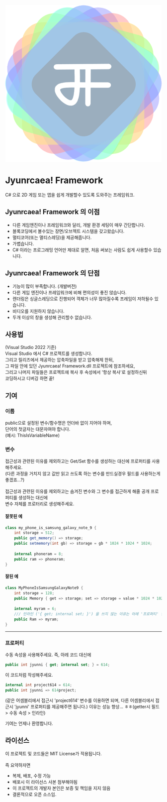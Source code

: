 <div align="center">
	<img src='Jyunrcaea/Jyunrcaea!FrameworkIcon.png' alt='쥰르케아 프레임워크 아이콘'>
</div>

# Jyunrcaea! Framework
C# 으로 2D 게임 또는 앱을 쉽게 개발할수 있도록 도와주는 프레임워크.

## Jyunrcaea! Framework 의 이점
* 다른 게임엔진이나 프레임워크와 달리, 개발 환경 세팅이 매우 간단합니다.
* 블록코딩에서 볼수있는 장면/오브젝트 시스템을 갖고왔습니다.
* 멀티코어(또는 멀티스레딩)을 제공해줍니다.
* 가볍습니다.
* C# 이라는 프로그래밍 언어만 제대로 알면, 처음 써보는 사람도 쉽게 사용할수 있습니다.

## Jyunrcaea! Framework 의 단점
* 기능이 많이 부족합니다. (개발버전)
* 다른 게임 엔진이나 프레임워크에 비해 편의성이 좋진 않습니다.
* 렌더링은 싱글스레딩으로 진행되어 객체가 너무 많아질수록 프레임이 저하될수 있습니다.
* 비디오를 지원하지 않습니다.
* 두개 이상의 창을 생성해 관리할수 없습니다.

## 사용법
(Visual Studio 2022 기준)<br>
Visual Studio 에서 C# 프로젝트를 생성합니다.<br>
그리고 릴리즈에서 제공하는 압축파일을 받고 압축해제 한뒤,<br>
그 파일 안에 있던 Jyunrcaea! Framework.dll 프로젝트에 참조하세요,<br>
그리고 나머지 파일들은 프로젝트에 복사 후 속성에서 '항상 복사'로 설정하신뒤<br>
코딩하시고 디버깅 하면 끝!

## 기여
### 이름
public으로 설정된 변수/함수명은 언더바 없이 지어야 하며,<br>
단어의 첫글자는 대문자여야 합니다.<br>
(예시: ThisIsVariableName)
### 변수
접근성과 관련된 이유를 제외하고는 Get/Set 함수를 생성하는 대신에 프로퍼티를 사용해주세요.<br>
(다른 과정을 거치지 않고 값만 읽고 쓰도록 하는 변수를 만드실경우 필드를 사용하는게 좋겠죠...?)<br>
<br>
접근성과 관련된 이유를 제외하고는 숨겨진 변수와 그 변수를 접근하게 해줄 공개 프로퍼티를 생성하는 대신에<br>
변수 자체를 프로터리로 생성해주세요.<br>
#### 잘못된 예
``` c#
class my_phone_is_samsung_galaxy_note_9 {
	int storage = 512;
	public get_memory() => storage;
	public setmemory(int gb) => storage = gb * 1024 * 1024 * 1024;

	internal phoneram = 8;
	public ram => phoneram;
}
```
#### 잘된 예
```c#
class MyPhoneIsSamsungGalaxyNote9 {
	int storage = 128;
	public Memory { get => storage; set => storage = value * 1024 * 1024 * 1024 }

	internal myram = 6;
	/// 인라인 ('{ get; internal set; }') 을 쓰지 않는 이유는 아레 '프로퍼티' 항목 참고
	public Ram => myram;
}
```
___
### 프로퍼티
수동 속성을 사용해주세요.
즉, 아레 코드 대신에
```c#
public int jyunni { get; internal set; } = 614;
```
이 코드처럼 작성해주세요.
```c#
internal int project614 = 614;
public int jyunni => 614project;
```
(같은 어셈블리에서 접근시 'project614' 변수를 이용하면 되며, 다른 어셈블리에서 접근시 'jyunni' 프로퍼티를 제공해주면 됩니다.)
이유는 성능 향상... ㅎㅎ(getter시 필드 > 수동 속성 > 인라인)

기여는 언제나 환영합니다.

## 라이선스
이 프로젝트 및 코드들은 MIT License가 적용됩니다.<br><br>
즉 요약하자면
* 복제, 배포, 수정 가능
* 배포시 이 라이선스 사본 첨부해야됨
* 이 프로젝트의 개발자 본인은 보증 및 책임을 지지 않음
* 결론적으로 오픈 소스임.
